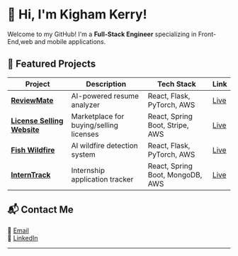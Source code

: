 # 👋 Hi, I'm Kigham Kerry!  

Welcome to my GitHub! I'm a **Full-Stack Engineer** specializing in Front-End,web and mobile applications.  

## 🚀 Featured Projects  
| Project | Description | Tech Stack | Link |
|---------|------------|------------|------|
| **[ReviewMate](https://github.com/KighamKerry/ReviewMate)** | AI-powered resume analyzer | React, Flask, PyTorch, AWS | [Live](#) |
| **[License Selling Website](https://github.com/KighamKerry/LicenseMarket)** | Marketplace for buying/selling licenses | React, Spring Boot, Stripe, AWS | [Live](#) |
| **[Fish Wildfire](https://github.com/KighamKerry/FishWildfire)** | AI wildfire detection system | React, Flask, PyTorch, AWS | [Live](#) |
| **[InternTrack](https://github.com/KighamKerry/InternTrack)** | Internship application tracker | React, Spring Boot, MongoDB, AWS | [Live](#) |

## 📬 Contact Me  
📧 [Email](mailto:your.email@example.com)  
🔗 [LinkedIn](https://linkedin.com/in/yourprofile)  

---
